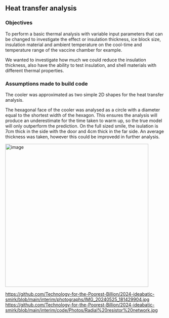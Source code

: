 ## Heat transfer analysis

### Objectives

To perform a basic thermal analysis with variable input parameters that can be changed to investigate the effect or insulation thickness, ice block size, insulation material and ambient temperature on the cool-time and temperature range of the vaccine chamber for example.

We wanted to investigate how much we could reduce the insulation thickness, also have the ability to test insulation, and shell materials with different thermal properties.

### Assumptions made to build code

The cooler was approximated as two simple 2D shapes for the heat transfer analysis. 

The hexagonal face of the cooler was analysed as a circle with a diameter equal to the shortest width of the hexagon. This ensures the analysis will produce an underestimate for the time taken to warm up, so the true model will only outperform the prediction. On the full sized smile, the isulation is 7cm thick in the side with the door and 4cm thick in the far side. An average thickness was taken, however this could be improvedd in further analysis.

<img width="452" alt="image" src="https://github.com/Technology-for-the-Poorest-Billion/2024-ideabatic-smirk/assets/99027288/5d4fad09-89c7-4c84-99f5-0cd350fddf92">


https://github.com/Technology-for-the-Poorest-Billion/2024-ideabatic-smirk/blob/main/interim/photographs/IMG_20240525_181429904.jpg
https://github.com/Technology-for-the-Poorest-Billion/2024-ideabatic-smirk/blob/main/interim/code/Photos/Radial%20resistor%20network.jpg


